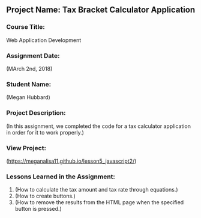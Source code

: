 ## Project Name:  Tax Bracket Calculator Application

### Course Title:
Web Application Development

### Assignment Date:  
(MArch 2nd, 2018)

### Student Name:  
(Megan Hubbard)

### Project Description:
(In this assignment, we completed the code for a tax calculator application in order for it to work properly.)

### View Project:
(https://meganalisa11.github.io/lesson5_javascript2/)

### Lessons Learned in the Assignment:
1. (How to calculate the tax amount and tax rate through equations.)
2. (How to create buttons.)
3. (How to remove the results from the HTML page when the specified button is pressed.)


